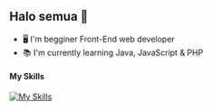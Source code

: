 ## Halo semua 👋

<!--
**MyFreds/MyFreds** is a ✨ _special_ ✨ repository because its `README.md` (this file) appears on your GitHub profile.

Here are some ideas to get you started:

- 🔭 I’m currently working on ...
- 🌱 I’m currently learning ...
- 👯 I’m looking to collaborate on ...
- 🤔 I’m looking for help with ...
- 💬 Ask me about ...
- 📫 How to reach me: ...
- 😄 Pronouns: ...
- ⚡ Fun fact: ...
-->

- 🖥 I'm begginer Front-End web developer
- 📚 I'm currently learning Java, JavaScript & PHP

#### My Skills
[![My Skills](https://skillicons.dev/icons?i=html,css,js,php,java&theme=light)](https://skillicons.dev)

